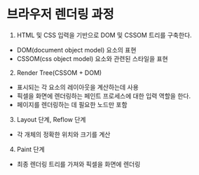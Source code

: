 # 브라우저 렌더링 과정

1. HTML 및 CSS 입력을 기반으로 DOM 및 CSSOM 트리를 구축한다.

- DOM(document object model) 요소의 표현
- CSSOM(css object model) 요소와 관련된 스타일을 표현

2. Render Tree(CSSOM + DOM)

- 표시되는 각 요소의 레이아웃을 계산하는데 사용
- 픽셀을 화면에 렌더링하는 페인트 프로세스에 대한 입력 역할을 한다.
- 페이지를 렌더링하는 데 필요한 노드만 포함

3. Layout 단계, Reflow 단계

- 각 개체의 정확한 위치와 크기를 계산

4. Paint 단계

- 최종 렌더링 트리를 가져와 픽셀을 화면에 렌더링
